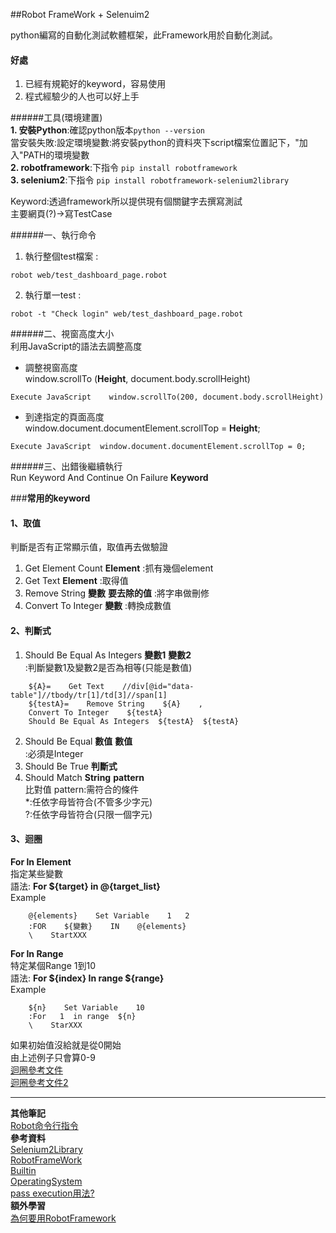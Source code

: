 ##Robot FrameWork + Selenuim2    

python編寫的自動化測試軟體框架，此Framework用於自動化測試。  
#### 好處  
1. 已經有規範好的keyword，容易使用  
2. 程式經驗少的人也可以好上手  
  
######工具(環境建置)     
**1. 安裝Python**:確認python版本```python --version```    
當安裝失敗:設定環境變數:將安裝python的資料夾下script檔案位置記下，"加入"PATH的環境變數  
**2. robotframework**:下指令 ```pip install robotframework```   
**3. selenium2**:下指令 ```pip install robotframework-selenium2library```  

Keyword:透過framework所以提供現有個關鍵字去撰寫測試   
主要網頁(?)->寫TestCase   

######一、執行命令   
1. 執行整個test檔案 :   
```
robot web/test_dashboard_page.robot
```

2. 執行單一test :   
```
robot -t "Check login" web/test_dashboard_page.robot
```

######二、視窗高度大小  
利用JavaScript的語法去調整高度   
* 調整視窗高度  
window.scrollTo (**Height**, document.body.scrollHeight)  
```
Execute JavaScript    window.scrollTo(200, document.body.scrollHeight)
```  
* 到達指定的頁面高度   
window.document.documentElement.scrollTop = **Height**;  
``` 
Execute JavaScript  window.document.documentElement.scrollTop = 0;   
```

######三、出錯後繼續執行  
  Run Keyword And Continue On Failure  **Keyword**   

###**常用的keyword**   
#### 1、取值  
判斷是否有正常顯示值，取值再去做驗證  
1. Get Element Count **Element**  :抓有幾個element  
2. Get Text **Element**  :取得值 
3. Remove String  **變數**  **要去除的值**  :將字串做刪修
4. Convert To Integer **變數** :轉換成數值   

#### 2、判斷式   
1. Should Be Equal As Integers  **變數1**  **變數2**   
   :判斷變數1及變數2是否為相等(只能是數值)   

```
    ${A}=    Get Text    //div[@id="data-table"]//tbody/tr[1]/td[3]//span[1]
    ${testA}=    Remove String    ${A}    ,
    Convert To Integer    ${testA}
    Should Be Equal As Integers  ${testA}  ${testA}
```
2. Should Be Equal  **數值**  **數值**   
   :必須是Integer   
3. Should Be True    **判斷式**
4. Should Match  **String**  **pattern**   
比對值 pattern:需符合的條件  
*:任依字母皆符合(不管多少字元)  
?:任依字母皆符合(只限一個字元) 

#### 3、迴圈    
**For In Element**   
指定某些變數   
語法: **For ${target} in @{target_list}**   
Example  

```
    @{elements}    Set Variable    1   2
    :FOR    ${變數}    IN    @{elements}
    \    StartXXX
```    
**For In Range**  
特定某個Range 1到10  
語法: **For ${index} In range ${range}**  
Example  
```
    ${n}    Set Variable    10
    :For   1  in range  ${n}
    \    StarXXX 
```
如果初始值沒給就是從0開始  
由上述例子只會算0-9     
[迴圈參考文件](http://robotframework.org/robotframework/latest/RobotFrameworkUserGuide.html#for-loops)   
[迴圈參考文件2](https://tonylin.idv.tw/dokuwiki/doku.php/rf:rf:for_loop)

---
**其他筆記**   
[Robot命令行指令](https://www.itread01.com/content/1552567083.html)  
**參考資料**   
[Selenium2Library](http://robotframework.org/Selenium2Library/Selenium2Library.html)   
[RobotFrameWork](http://robotframework.org/robotframework/)   
[Builtin](http://robotframework.org/robotframework/latest/libraries/BuiltIn.html)  
[OperatingSystem](http://robotframework.org/robotframework/latest/libraries/OperatingSystem.html)  
[pass execution用法?](https://github.com/robotframework/robotframework/blob/master/atest/testdata/running/pass_execution.robot#L223)  
**額外學習**  
[為何要用RobotFramework](http://blog.castman.net/programming/2016/07/28/robotframework.html)
